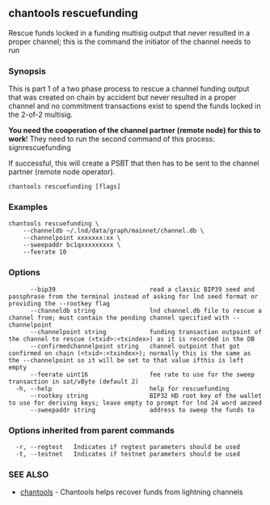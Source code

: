 ## chantools rescuefunding

Rescue funds locked in a funding multisig output that never resulted in a proper channel; this is the command the initiator of the channel needs to run

### Synopsis

This is part 1 of a two phase process to rescue a channel
funding output that was created on chain by accident but never resulted in a
proper channel and no commitment transactions exist to spend the funds locked in
the 2-of-2 multisig.

**You need the cooperation of the channel partner (remote node) for this to
work**! They need to run the second command of this process: signrescuefunding

If successful, this will create a PSBT that then has to be sent to the channel
partner (remote node operator).

```
chantools rescuefunding [flags]
```

### Examples

```
chantools rescuefunding \
	--channeldb ~/.lnd/data/graph/mainnet/channel.db \
	--channelpoint xxxxxxx:xx \
	--sweepaddr bc1qxxxxxxxxx \
	--feerate 10
```

### Options

```
      --bip39                          read a classic BIP39 seed and passphrase from the terminal instead of asking for lnd seed format or providing the --rootkey flag
      --channeldb string               lnd channel.db file to rescue a channel from; must contain the pending channel specified with --channelpoint
      --channelpoint string            funding transaction outpoint of the channel to rescue (<txid>:<txindex>) as it is recorded in the DB
      --confirmedchannelpoint string   channel outpoint that got confirmed on chain (<txid>:<txindex>); normally this is the same as the --channelpoint so it will be set to that value ifthis is left empty
      --feerate uint16                 fee rate to use for the sweep transaction in sat/vByte (default 2)
  -h, --help                           help for rescuefunding
      --rootkey string                 BIP32 HD root key of the wallet to use for deriving keys; leave empty to prompt for lnd 24 word aezeed
      --sweepaddr string               address to sweep the funds to
```

### Options inherited from parent commands

```
  -r, --regtest   Indicates if regtest parameters should be used
  -t, --testnet   Indicates if testnet parameters should be used
```

### SEE ALSO

* [chantools](chantools.md)	 - Chantools helps recover funds from lightning channels

